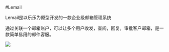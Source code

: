 #Lemail

Lemail是以乐乐为原型开发的一款企业级邮箱管理系统

通过关联一个邮箱账户，可以让多个用户收发，查阅，回复，审批客户邮箱，是一款简单易用的邮件客服。

![](design_picture/distribute_add.png)
